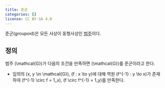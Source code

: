 ```yaml
---
title: 준군
categories: []
license: CC BY-SA 4.0
---
```


준군(groupoid)은 모든 사상이 동형사상인 [범주](범주)이다.

## 정의
범주 \(\mathcal{G}\)가 다음의 조건을 만족하면 \(\mathcal{G}\)를 준군이라고 한다.

* 임의의 \(x, y \in \mathcal{G}\), \(f : x \to y\)에 대해 역원 \(f^{-1} : y \to x\)가 존재하여
  \(f^{-1} \circ f = 1_x\), \(f \circ f^{-1} = 1_y\)를 만족한다.
